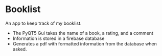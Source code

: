 # Booklist
An app to keep track of my booklist.
- The PyQT5 Gui takes the name of a book, a rating, and a comment
- Information is stored in a firebase database
- Generates a pdf with formatted information from the database when asked.
